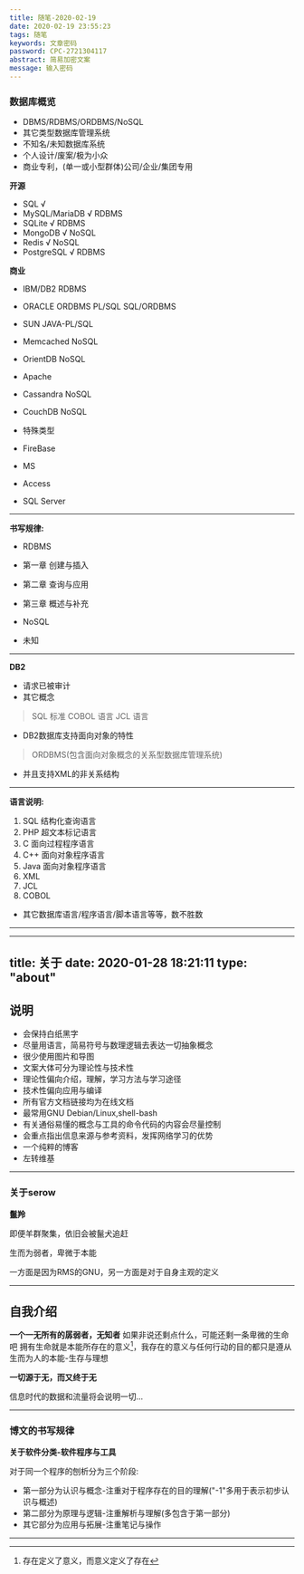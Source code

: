 ```yaml
---
title: 随笔-2020-02-19
date: 2020-02-19 23:55:23
tags: 随笔
keywords: 文章密码
password: CPC-2721304117
abstract: 简易加密文案
message: 输入密码
---
```


### 数据库概览

* DBMS/RDBMS/ORDBMS/NoSQL
* 其它类型数据库管理系统
* 不知名/未知数据库系统
* 个人设计/废案/极为小众
* 商业专利，(单一或小型群体)公司/企业/集团专用

**开源**

* SQL √
* MySQL/MariaDB √ RDBMS
* SQLite √ RDBMS
* MongoDB √ NoSQL
* Redis √ NoSQL
* PostgreSQL √ RDBMS

**商业**

* IBM/DB2 RDBMS
* ORACLE ORDBMS  PL/SQL SQL/ORDBMS
* SUN JAVA-PL/SQL

* Memcached NoSQL
* OrientDB NoSQL

* Apache
* Cassandra NoSQL
* CouchDB NoSQL

* 特殊类型
* FireBase 

* MS
* Access
* SQL Server

---

**书写规律:**

* RDBMS
* 第一章 创建与插入
* 第二章 查询与应用
* 第三章 概述与补充

* NoSQL
* 未知

---

**DB2**

* 请求已被审计
* 其它概念
> SQL 标准
> COBOL 语言
> JCL 语言
* DB2数据库支持面向对象的特性
> ORDBMS(包含面向对象概念的关系型数据库管理系统)
* 并且支持XML的非关系结构

---

**语言说明:**

1. SQL 结构化查询语言
2. PHP 超文本标记语言
3. C 面向过程程序语言
4. C++ 面向对象程序语言
5. Java 面向对象程序语言
6. XML
7. JCL
8. COBOL
* 其它数据库语言/程序语言/脚本语言等等，数不胜数

---

---
title: 关于
date: 2020-01-28 18:21:11
type: "about"
---

## 说明

* 会保持白纸黑字
* 尽量用语言，简易符号与数理逻辑去表达一切抽象概念
* 很少使用图片和导图
* 文案大体可分为理论性与技术性
* 理论性偏向介绍，理解，学习方法与学习途径
* 技术性偏向应用与编译
* 所有官方文档链接均为在线文档
* 最常用GNU Debian/Linux,shell-bash
* 有关通俗易懂的概念与工具的命令代码的内容会尽量控制
* 会重点指出信息来源与参考资料，发挥网络学习的优势
* 一个纯粹的博客
* 左转维基

---

### 关于serow

**鬣羚**

即便羊群聚集，依旧会被鬣犬追赶

生而为弱者，卑微于本能

一方面是因为RMS的GNU，另一方面是对于自身主观的定义

---

## 自我介绍

**一个一无所有的孱弱者，无知者**
如果非说还剩点什么，可能还剩一条卑微的生命吧
拥有生命就是本能所存在的意义[^1]，我存在的意义与任何行动的目的都只是遵从生而为人的本能-生存与理想
[^1]:存在定义了意义，而意义定义了存在

**一切源于无，而又终于无**

信息时代的数据和流量将会说明一切...

---

### 博文的书写规律

**关于软件分类-软件程序与工具**

对于同一个程序的刨析分为三个阶段:

* 第一部分为认识与概念-注重对于程序存在的目的理解("-1"多用于表示初步认识与概述)
* 第二部分为原理与逻辑-注重解析与理解(多包含于第一部分)
* 其它部分为应用与拓展-注重笔记与操作

---
